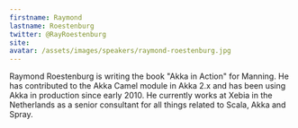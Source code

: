 ```yaml
---
firstname: Raymond
lastname: Roestenburg
twitter: @RayRoestenburg
site: 
avatar: /assets/images/speakers/raymond-roestenburg.jpg
---
```


Raymond Roestenburg is writing the book "Akka in Action" for Manning. He has contributed to the Akka Camel module in Akka 2.x and has been using Akka in production since early 2010. He currently works at Xebia in the Netherlands as a senior consultant for all things related to Scala, Akka and Spray.